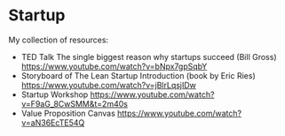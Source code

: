 # Startup

My collection of resources:
- TED Talk The single biggest reason why startups succeed (Bill Gross) https://www.youtube.com/watch?v=bNpx7gpSqbY
- Storyboard of The Lean Startup Introduction (book by Eric Ries) https://www.youtube.com/watch?v=jBlrLqsjIDw 
- Startup Workshop https://www.youtube.com/watch?v=F9aG_8CwSMM&t=2m40s
- Value Proposition Canvas https://www.youtube.com/watch?v=aN36EcTE54Q
